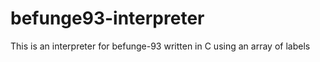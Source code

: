 # befunge93-interpreter
This is an interpreter for befunge-93 written in C using an array of labels
